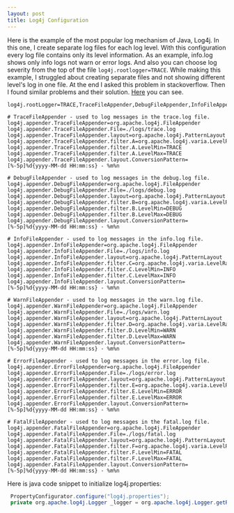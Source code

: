 ```yaml
---
layout: post
title: Log4j Configuration 
---
```




Here is the example of the most popular log mechanism of Java, Log4j. In this one, I create separate log files for each log level. With this configuration every log file contains only its level information. As an example, info.log shows only info logs not warn or error logs. And also you can choose log severity from the top of the file `log4j.rootlogger=TRACE`. While making this example, I struggled about creating separate files and not showing different level's log in one file. At the end I asked this problem in stackoverflow. Then I found similar problems and their solution. [Here](http://stackoverflow.com/questions/28231893/log4j-how-to-log-by-level-and-the-log-file-should-contains-only-its-levels-log) you can see. 


```
log4j.rootLogger=TRACE,TraceFileAppender,DebugFileAppender,InfoFileAppender,WarnFileAppender,ErrorFileAppender,FatalFileAppender

# TraceFileAppender - used to log messages in the trace.log file.
log4j.appender.TraceFileAppender=org.apache.log4j.FileAppender
log4j.appender.TraceFileAppender.File=./logs/trace.log
log4j.appender.TraceFileAppender.layout=org.apache.log4j.PatternLayout
log4j.appender.TraceFileAppender.filter.A=org.apache.log4j.varia.LevelRangeFilter
log4j.appender.TraceFileAppender.filter.A.LevelMin=TRACE
log4j.appender.TraceFileAppender.filter.A.LevelMax=TRACE
log4j.appender.TraceFileAppender.layout.ConversionPattern=[%-5p]%d{yyyy-MM-dd HH:mm:ss} - %m%n

# DebugFileAppender - used to log messages in the debug.log file.
log4j.appender.DebugFileAppender=org.apache.log4j.FileAppender
log4j.appender.DebugFileAppender.File=./logs/debug.log
log4j.appender.DebugFileAppender.layout=org.apache.log4j.PatternLayout
log4j.appender.DebugFileAppender.filter.B=org.apache.log4j.varia.LevelRangeFilter
log4j.appender.DebugFileAppender.filter.B.LevelMin=DEBUG
log4j.appender.DebugFileAppender.filter.B.LevelMax=DEBUG
log4j.appender.DebugFileAppender.layout.ConversionPattern=[%-5p]%d{yyyy-MM-dd HH:mm:ss} - %m%n

# InfoFileAppender - used to log messages in the info.log file.
log4j.appender.InfoFileAppender=org.apache.log4j.FileAppender
log4j.appender.InfoFileAppender.File=./logs/info.log
log4j.appender.InfoFileAppender.layout=org.apache.log4j.PatternLayout
log4j.appender.InfoFileAppender.filter.C=org.apache.log4j.varia.LevelRangeFilter
log4j.appender.InfoFileAppender.filter.C.LevelMin=INFO
log4j.appender.InfoFileAppender.filter.C.LevelMax=INFO
log4j.appender.InfoFileAppender.layout.ConversionPattern=[%-5p]%d{yyyy-MM-dd HH:mm:ss} - %m%n

# WarnFileAppender - used to log messages in the warn.log file.
log4j.appender.WarnFileAppender=org.apache.log4j.FileAppender
log4j.appender.WarnFileAppender.File=./logs/warn.log
log4j.appender.WarnFileAppender.layout=org.apache.log4j.PatternLayout
log4j.appender.WarnFileAppender.filter.D=org.apache.log4j.varia.LevelRangeFilter
log4j.appender.WarnFileAppender.filter.D.LevelMin=WARN
log4j.appender.WarnFileAppender.filter.D.LevelMax=WARN
log4j.appender.WarnFileAppender.layout.ConversionPattern=[%-5p]%d{yyyy-MM-dd HH:mm:ss} - %m%n

# ErrorFileAppender - used to log messages in the error.log file.
log4j.appender.ErrorFileAppender=org.apache.log4j.FileAppender
log4j.appender.ErrorFileAppender.File=./logs/error.log
log4j.appender.ErrorFileAppender.layout=org.apache.log4j.PatternLayout
log4j.appender.ErrorFileAppender.filter.E=org.apache.log4j.varia.LevelRangeFilter
log4j.appender.ErrorFileAppender.filter.E.LevelMin=ERROR
log4j.appender.ErrorFileAppender.filter.E.LevelMax=ERROR
log4j.appender.ErrorFileAppender.layout.ConversionPattern=[%-5p]%d{yyyy-MM-dd HH:mm:ss} - %m%n

# FatalFileAppender - used to log messages in the fatal.log file.
log4j.appender.FatalFileAppender=org.apache.log4j.FileAppender
log4j.appender.FatalFileAppender.File=./logs/fatal.log
log4j.appender.FatalFileAppender.layout=org.apache.log4j.PatternLayout
log4j.appender.FatalFileAppender.filter.F=org.apache.log4j.varia.LevelRangeFilter
log4j.appender.FatalFileAppender.filter.F.LevelMin=FATAL
log4j.appender.FatalFileAppender.filter.F.LevelMax=FATAL
log4j.appender.FatalFileAppender.layout.ConversionPattern=[%-5p]%d{yyyy-MM-dd HH:mm:ss} - %m%n
```
Here is java code snippet to initialize log4j.properties:

```java
 PropertyConfigurator.configure("log4j.properties");
 private org.apache.log4j.Logger _logger = org.apache.log4j.Logger.getRootLogger();
```
